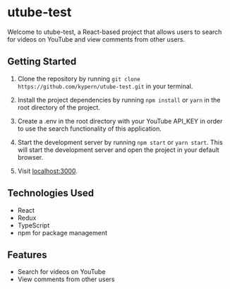 # utube-test

Welcome to utube-test, a React-based project that allows users to search for videos on YouTube and view comments from other users.

## Getting Started

1. Clone the repository by running `git clone https://github.com/kypern/utube-test.git` in your terminal.

2. Install the project dependencies by running `npm install` or `yarn` in the root directory of the project.

3. Create a .env in the root directory with your YouTube API_KEY in order to use the search functionality of this application.

4. Start the development server by running `npm start` or `yarn start`. This will start the development server and open the project in your default browser.

5. Visit [localhost:3000](http://localhost:3000).

## Technologies Used

- React
- Redux
- TypeScript
- npm for package management

## Features

- Search for videos on YouTube
- View comments from other users


